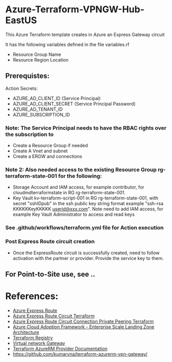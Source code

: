 # Azure-Terraform-VPNGW-Hub-EastUS

This Azure Terraform template creates in Azure an Express Gateway circuit
    

It has the following variables defined in the file variables.rf
- Resource Group Name
- Resource Region Location


## Prerequistes:

Action Secrets:
- AZURE_AD_CLIENT_ID (Service Principal)
- AZURE_AD_CLIENT_SECRET (Service Principal Password)
- AZURE_AD_TENANT_ID
- AZURE_SUBSCRIPTION_ID

### Note: The Service Principal needs to have the RBAC rights over the subscription to 
- Create a Resource Group if needed
- Create A Vnet and subnet
- Create a ERGW and connections

### Note 2: Also needed access to the existing Resource Group rg-terraform-state-001 for the following:
- Storage Account and IAM access, for example contributor, for cloudmdterraformstate in RG rg-terraform-state-001.
- Key Vault kv-terraform-script-001 in RG rg-terraform-state-001, with secret "sshIDpub" in the ssh public key string format example "ssh-rsa KKKKKKeyKKKKK userid@xxx.com". Note need to add IAM access, for example Key Vault Administrator to access and read keys 

### See     .github/workflows/terraform.yml file for Action execution

### Post Express Route circuit creation

- Once the ExpressRoute circuit is successfully created, need to follow activation with the partner or provider. Provide the service key to them.

## For Point-to-Site use, see ..


# References:
- [Azure Express Route ](https://learn.microsoft.com/en-us/azure/expressroute/)
- [Azure Express Route Circuit Terraform](https://registry.terraform.io/providers/hashicorp/azurerm/latest/docs/resources/express_route_circuit.html)
- [Azure Express Route Circuit Connection Private Peering Terraform](https://registry.terraform.io/providers/hashicorp/azurerm/latest/docs/resources/express_route_circuit_connection)
- [Azure Cloud Adoption Framework - Enterprise Scale Landing Zone Architecture](https://learn.microsoft.com/en-us/azure/cloud-adoption-framework/ready/landing-zone)
- [Terraform Registry](https://registry.terraform.io/providers/hashicorp/azurerm/latest/docs/resources/point_to_site_vpn_gateway)
- [Virtual network Gateway](https://docs.microsoft.com/en-us/azure/vpn-gateway/vpn-gateway-about-vpngateways)
- [Terraform AzureRM Provider Documentation](https://www.terraform.io/docs/providers/azurerm/index.html)
- https://github.com/kumarvna/terraform-azurerm-vpn-gateway/

